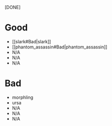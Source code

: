 [DONE]
# Good
- [[slark#Bad|slark]]
- [[phantom_assassin#Bad|phantom_assassin]]
- N/A
- N/A
- N/A
# Bad
- morphling
- ursa
- N/A
- N/A
- N/A